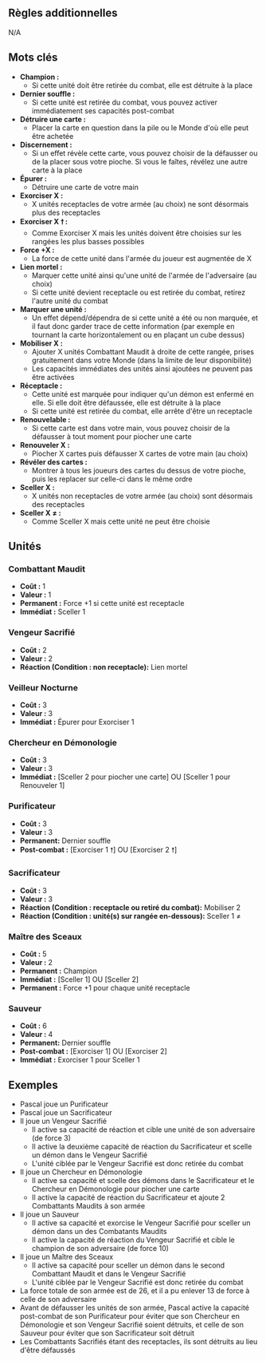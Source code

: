 
## Règles additionnelles

N/A

## Mots clés

- **Champion :**
  * Si cette unité doit être retirée du combat,
    elle est détruite à la place
- **Dernier souffle :**
  * Si cette unité est retirée du combat,
    vous pouvez activer immédiatement ses capacités post-combat
- **Détruire une carte :**
  * Placer la carte en question dans la pile ou le Monde
    d'où elle peut être achetée
- **Discernement :**
  * Si un effet révèle cette carte, vous pouvez choisir de la
    défausser ou de la placer sous votre pioche. Si vous le
    faîtes, révélez une autre carte à la place
- **Épurer :**
  * Détruire une carte de votre main
- **Exorciser X :**
  * X unités receptacles de votre armée (au choix)
    ne sont désormais plus des receptacles
- **Exorciser X 🠕 :**
  * Comme Exorciser X mais les unités doivent être choisies
    sur les rangées les plus basses possibles
- **Force +X :**
  * La force de cette unité dans l'armée du joueur
    est augmentée de X
- **Lien mortel :**
  * Marquer cette unité ainsi qu'une unité de l'armée de
    l'adversaire (au choix)
  * Si cette unité devient receptacle ou est retirée du combat,
    retirez l'autre unité du combat
- **Marquer une unité :**
  * Un effet dépend/dépendra de si cette unité a été ou non
    marquée, et il faut donc garder trace de cette information
    (par exemple en tournant la carte horizontalement
    ou en plaçant un cube dessus)
- **Mobiliser X :**
  * Ajouter X unités Combattant Maudit à droite de cette rangée,
    prises gratuitement dans votre Monde
    (dans la limite de leur disponibilité)
  * Les capacités immédiates des unités ainsi ajoutées
    ne peuvent pas être activées
- **Réceptacle :**
  * Cette unité est marquée pour indiquer qu'un démon
    est enfermé en elle. Si elle doit être défaussée,
    elle est détruite à la place
  * Si cette unité est retirée du combat, elle arrête
    d'être un receptacle
- **Renouvelable :**
  * Si cette carte est dans votre main, vous pouvez
    choisir de la défausser à tout moment pour piocher
    une carte
- **Renouveler X :**
  * Piocher X cartes puis défausser X cartes de votre main
    (au choix)
- **Révéler des cartes :**
  * Montrer à tous les joueurs des cartes du dessus
    de votre pioche, puis les replacer sur celle-ci
    dans le même ordre
- **Sceller X :**
  * X unités non receptacles de votre armée (au choix)
    sont désormais des receptacles
- **Sceller X ≠  :**
  * Comme Sceller X mais cette unité ne peut être choisie



## Unités

### Combattant Maudit
- **Coût :** 1
- **Valeur :** 1
- **Permanent :** Force +1 si cette unité est receptacle
- **Immédiat :** Sceller 1


### Vengeur Sacrifié
- **Coût :** 2
- **Valeur :** 2
- **Réaction (Condition : non receptacle):**
  Lien mortel


### Veilleur Nocturne
- **Coût :** 3
- **Valeur :** 3
- **Immédiat :** Épurer pour Exorciser 1


### Chercheur en Démonologie
- **Coût :** 3
- **Valeur :** 3
- **Immédiat :** [Sceller 2 pour piocher une carte] OU [Sceller 1 pour Renouveler 1]


### Purificateur
- **Coût :** 3
- **Valeur :** 3
- **Permanent:** Dernier souffle
- **Post-combat :** [Exorciser 1 🠕] OU [Exorciser 2 🠕]


### Sacrificateur
- **Coût :** 3
- **Valeur :** 3
- **Réaction (Condition : receptacle ou retiré du combat):** Mobiliser 2
- **Réaction (Condition : unité(s) sur rangée en-dessous):** Sceller 1 ≠


### Maître des Sceaux
- **Coût :** 5
- **Valeur :** 2
- **Permanent :** Champion
- **Immédiat :** [Sceller 1] OU [Sceller 2]
- **Permanent :** Force +1 pour chaque unité receptacle


### Sauveur
- **Coût :** 6
- **Valeur :** 4
- **Permanent:** Dernier souffle
- **Post-combat :** [Exorciser 1] OU [Exorciser 2]
- **Immédiat :** Exorciser 1 pour Sceller 1

## Exemples

- Pascal joue un Purificateur
- Pascal joue un Sacrificateur
- Il joue un Vengeur Sacrifié
  * Il active sa capacité de réaction et cible une unité de son adversaire (de force 3)
  * Il active la deuxième capacité de réaction du Sacrificateur et scelle un démon
    dans le Vengeur Sacrifié
  * L'unité ciblée par le Vengeur Sacrifié est donc retirée du combat
- Il joue un Chercheur en Démonologie
  * Il active sa capacité et scelle des démons dans le Sacrificateur
    et le Chercheur en Démonologie pour piocher une carte
  * Il active la capacité de réaction du Sacrificateur et ajoute
    2 Combattants Maudits à son armée
- Il joue un Sauveur
  * Il active sa capacité et exorcise le Vengeur Sacrifié pour sceller un démon
    dans un des Combatants Maudits
  * Il active la capacité de réaction du Vengeur Sacrifié et cible le champion
    de son adversaire (de force 10)
- Il joue un Maître des Sceaux
  * Il active sa capacité pour sceller un démon dans le second
    Combattant Maudit et dans le Vengeur Sacrifié
  * L'unité ciblée par le Vengeur Sacrifié est donc retirée du combat
- La force totale de son armée est de 26, et il a pu enlever 13
  de force à celle de son adversaire
- Avant de défausser les unités de son armée,
  Pascal active la capacité post-combat de son Purificateur
  pour éviter que son Chercheur en Démonologie et son Vengeur Sacrifié soient détruits,
  et celle de son Sauveur pour éviter que son Sacrificateur soit détruit
- Les Combattants Sacrifiés étant des receptacles, ils sont détruits au lieu d'être défaussés
